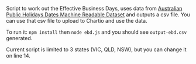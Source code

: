 Script to work out the Effective Business Days, uses data from [Australian Public Holidays Dates Machine Readable Dataset](https://data.gov.au/dataset/australian-holidays-machine-readable-dataset) and outputs a csv file. You can use that csv file to upload to Chartio and use the data.

To run it: `npm install` then `node ebd.js` and you should see `output-ebd.csv` generated.

Current script is limited to 3 states (VIC, QLD, NSW), but you can change it on line 14.